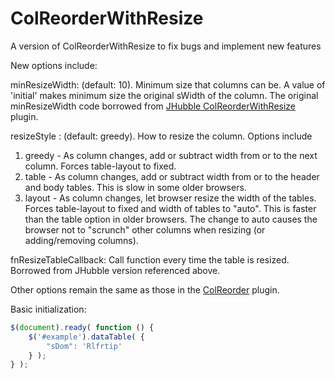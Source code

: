 ColReorderWithResize
====================

A version of ColReorderWithResize to fix bugs and implement new features

New options include:

minResizeWidth: (default: 10). Minimum size that columns can be.  A value of 'initial' makes minimum size the original sWidth of the column.  The original minResizeWidth code borrowed from <a href="https://github.com/jhubble/ColReorderWithResize">JHubble ColReorderWithResize</a> plugin.

resizeStyle : (default: greedy).  How to resize the column.  Options include

1. greedy - As column changes, add or subtract width from or to the next column. Forces table-layout to fixed.
1. table - As column changes, add or subtract width from or to the header and body tables.  This is slow in some older browsers.
1. layout - As column changes, let browser resize the width of the tables.  Forces table-layout to fixed and width of tables to "auto".  This is faster than the table option in older browsers.  The change to auto causes the browser not to "scrunch" other columns when resizing (or adding/removing columns).

fnResizeTableCallback: Call function every time the table is resized.  Borrowed from JHubble version referenced above.


Other options remain the same as those in the <a href="http://datatables.net/extras/colreorder/">ColReorder</a> plugin.

Basic initialization:
`````javascript
$(document).ready( function () {
    $('#example').dataTable( {
        "sDom": 'Rlfrtip'
    } );
} );
`````
